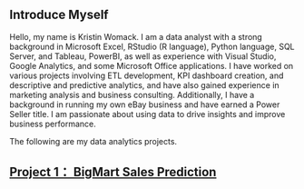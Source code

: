 ## Introduce Myself  
Hello, my name is Kristin Womack. I am a data analyst with a strong background in Microsoft Excel, RStudio (R language), Python language, SQL Server, and Tableau, PowerBI, as well as experience with Visual Studio, Google Analytics, and some Microsoft Office applications. I have worked on various projects involving ETL development, KPI dashboard creation, and descriptive and predictive analytics, and have also gained experience in marketing analysis and business consulting. Additionally, I have a background in running my own eBay business and have earned a Power Seller title. I am passionate about using data to drive insights and improve business performance.  

The following are my data analytics projects.   

## [Project 1： BigMart Sales Prediction](https://github.com/WonderfulKW/BigMart_Sales_Prediction/blob/main/README.md)  

